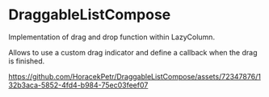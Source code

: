 # DraggableListCompose

Implementation of drag and drop function within LazyColumn. 

Allows to use a custom drag indicator and define a callback when the drag is finished.

https://github.com/HoracekPetr/DraggableListCompose/assets/72347876/132b3aca-5852-4fd4-b984-75ec03feef07

